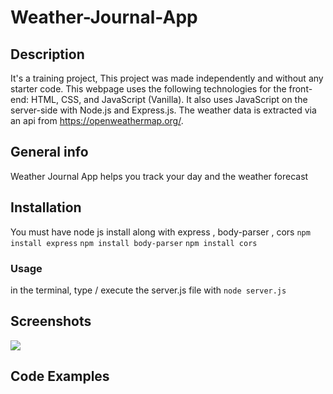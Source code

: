 # Weather-Journal-App

## Description 
It's a training project,
This project was made independently and without any starter code. This webpage uses the following technologies for the front-end: HTML, CSS, and JavaScript (Vanilla). It also uses JavaScript on the server-side with Node.js and Express.js. The weather data is extracted via an api from https://openweathermap.org/.
## General info
Weather Journal App helps you track your day and the weather forecast 

## Installation
You must have node js install along with express , body-parser , cors
`npm install express`
`npm install body-parser`
`npm install cors`

### Usage
in the terminal, type / execute the server.js file with
`node server.js`




## Screenshots
![](images//readme.jpg)

## Code Examples












